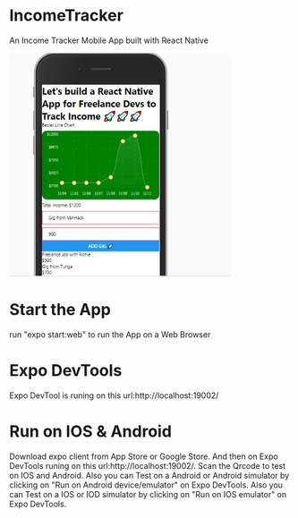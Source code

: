 # IncomeTracker
An Income Tracker Mobile App built with React Native

<img src="https://github.com/richardiyama/IncomeTracker/blob/master/assets/income.JPG" height="400" />

# Start the App
run "expo start:web" to run the App on a Web Browser

# Expo DevTools
Expo DevTool is runing on this url:http://localhost:19002/

# Run on IOS & Android
Download expo client from App Store or Google Store.
And then on Expo DevTools runing on this url:http://localhost:19002/.
Scan the Qrcode to test on IOS and Android.
Also you can Test on a Android or Android simulator by clicking on "Run on Android device/emulator" on Expo DevTools.
Also you can Test on a IOS or IOD simulator by clicking on "Run on IOS emulator" on Expo DevTools.



